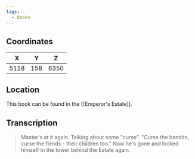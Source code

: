 ```yaml
---
tags:
  - Books
---
```


## Coordinates
| **X** | **Y** | **Z** |
| :---: | :---: | :---: |
| 5118  |  158  | 6350  |

## Location
This book can be found in the [[Emperor's Estate]].

## Transcription
> Master's at it again. Talking about some "curse". "Curse the bandits, curse the fiends - their children too." Now he's gone and locked himself in the tower behind the Estate again.
